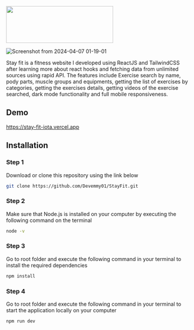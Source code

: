 <div>
  <img src="https://github.com/Devemmy01/StayFit/assets/87545460/adccf46f-9377-4d24-9ed1-11c5bd044795" banner="logo" style="width: 290px; height: 100px;">
</div>

![Screenshot from 2024-04-07 01-19-01](https://github.com/Devemmy01/StayFit/assets/87545460/d8cfb37f-4693-42b4-bc93-5c5dd929e691)

Stay fit is a fitness website I developed using ReactJS and TailwindCSS after learning more about react hooks and fetching data from unlimited sources using rapid API. The features include Exercise search by name, pody parts, muscle groups and equipments, getting the list of exercises by categories, getting the exercises details, getting videos of the exercise searched, dark mode functionality and full mobile responsiveness.

## Demo

https://stay-fit-iota.vercel.app

## Installation

### Step 1

Download or clone this repository using the link below
```bash
git clone https://github.com/Devemmy01/StayFit.git
```

### Step 2

Make sure that Node.js is installed on your computer by executing the following command on the terminal
```bash
node -v
```

### Step 3

Go to root folder and execute the following command in your terminal to install the required dependencies
```bash
npm install
```

### Step 4

Go to root folder and execute the following command in your terminal to start the application locally on your computer
```bash
npm run dev
```
